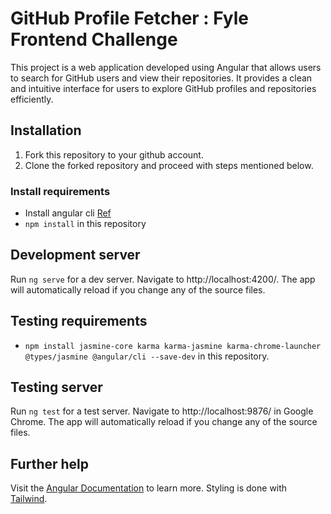 # GitHub Profile Fetcher : Fyle Frontend Challenge

This project is a web application developed using Angular that allows users to search for GitHub users and view their repositories. It provides a clean and intuitive interface for users to explore GitHub profiles and repositories efficiently.

## Installation

1. Fork this repository to your github account.
2. Clone the forked repository and proceed with steps mentioned below.

### Install requirements
* Install angular cli [Ref](https://angular.io/cli)
* `npm install` in this repository 

## Development server

Run `ng serve` for a dev server. Navigate to http://localhost:4200/. The app will automatically reload if you change any of the source files.

## Testing requirements

* `npm install jasmine-core karma karma-jasmine karma-chrome-launcher @types/jasmine @angular/cli --save-dev` in this repository.

## Testing server

Run `ng test` for a test server. Navigate to http://localhost:9876/ in Google Chrome. The app will automatically reload if you change any of the source files.


## Further help

Visit the [Angular Documentation](https://angular.io/guide/styleguide) to learn more.
Styling is done with [Tailwind](https://tailwindcss.com/docs/installation).
